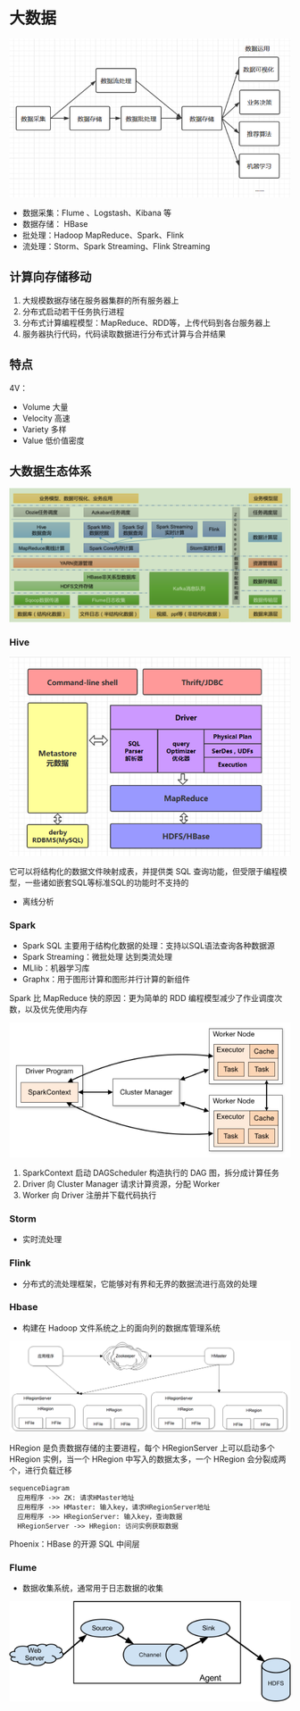 # 大数据

![202171515242](/assets/202171515242.png)

- 数据采集：Flume 、Logstash、Kibana 等
- 数据存储： HBase
- 批处理：Hadoop MapReduce、Spark、Flink 
- 流处理：Storm、Spark Streaming、Flink Streaming

## 计算向存储移动

1. 大规模数据存储在服务器集群的所有服务器上
2. 分布式启动若干任务执行进程
3. 分布式计算编程模型：MapReduce、RDD等，上传代码到各台服务器上
4. 服务器执行代码，代码读取数据进行分布式计算与合并结果

## 特点

4V：

- Volume 大量
- Velocity 高速
- Variety 多样
- Value 低价值密度

## 大数据生态体系

![屏幕截图 2021-02-28 151558](/assets/屏幕截图%202021-02-28%20151558.png)

### Hive

![202171610648](/assets/202171610648.png)

它可以将结构化的数据文件映射成表，并提供类 SQL 查询功能，但受限于编程模型，一些诸如嵌套SQL等标准SQL的功能时不支持的

- 离线分析

### Spark

- Spark SQL 主要用于结构化数据的处理：支持以SQL语法查询各种数据源
- Spark Streaming：微批处理 达到类流处理
- MLlib：机器学习库
- Graphx：用于图形计算和图形并行计算的新组件

Spark 比 MapReduce 快的原因：更为简单的 RDD 编程模型减少了作业调度次数，以及优先使用内存

![各组件](/assets/202338213435.webp)

1. SparkContext 启动 DAGScheduler 构造执行的 DAG 图，拆分成计算任务
2. Driver 向 Cluster Manager 请求计算资源，分配 Worker
3. Worker 向 Driver 注册并下载代码执行

### Storm

- 实时流处理

### Flink

- 分布式的流处理框架，它能够对有界和无界的数据流进行高效的处理

### Hbase

- 构建在 Hadoop 文件系统之上的面向列的数据库管理系统

![架构](/assets/202338214430.webp)

HRegion 是负责数据存储的主要进程，每个 HRegionServer 上可以启动多个 HRegion 实例，当一个 HRegion 中写入的数据太多，一个 HRegion 会分裂成两个，进行负载迁移

```mermaid
sequenceDiagram
  应用程序 ->> ZK: 请求HMaster地址
  应用程序 ->> HMaster: 输入key，请求HRegionServer地址
  应用程序 ->> HRegionServer: 输入key，查询数据
  HRegionServer ->> HRegion: 访问实例获取数据
```

Phoenix：HBase 的开源 SQL 中间层

### Flume

- 数据收集系统，通常用于日志数据的收集

![2021719142122](/assets/2021719142122.png)

